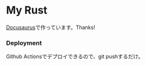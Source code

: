 # My Rust

[Docusaurus](https://docusaurus.io/)で作っています。Thanks!

### Deployment

Github Actionsでデプロイできるので、git pushするだけ。